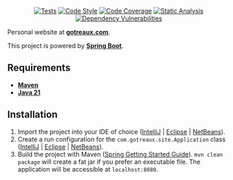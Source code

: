 <p align="center">
<a href="https://github.com/atgotreaux/site/actions/workflows/tests.yml"><img src="https://github.com/atgotreaux/site/workflows/Tests/badge.svg" alt="Tests"></a>
<a href="https://github.com/atgotreaux/site/actions/workflows/code-style.yml"><img src="https://github.com/atgotreaux/site/workflows/Code%20Style/badge.svg" alt="Code Style"></a>
<a href="https://github.com/atgotreaux/site/actions/workflows/code-coverage.yml"><img src="https://github.com/atgotreaux/site/workflows/Code%20Coverage/badge.svg" alt="Code Coverage"></a>
<a href="https://github.com/atgotreaux/site/actions/workflows/static-analysis.yml"><img src="https://github.com/atgotreaux/site/workflows/Static%20Analysis/badge.svg" alt="Static Analysis"></a>
<a href="https://github.com/atgotreaux/site/actions/workflows/dependency-vulnerabilities.yml"><img src="https://github.com/atgotreaux/site/workflows/Dependency%20Vulnerabilities/badge.svg" alt="Dependency Vulnerabilities"></a>
</p>

Personal website at **[gotreaux.com](https://gotreaux.com/)**.

This project is powered by [**Spring Boot**](https://spring.io/projects/spring-boot/).

## Requirements

* [**Maven**](https://maven.apache.org/download.cgi)
* [**Java 21**](https://jdk.java.net/21/)

## Installation

1. Import the project into your IDE of choice ([IntelliJ](https://www.jetbrains.com/help/idea/maven-support.html) | [Eclipse](https://projects.eclipse.org/projects/technology.m2e) | [NetBeans](https://netbeans.apache.org/wiki/main/wiki/MavenBestPractices/)).
2. Create a run configuration for the `com.gotreaux.site.Application` class ([IntelliJ](https://www.jetbrains.com/help/idea/run-debug-configuration.html) | [Eclipse](https://help.eclipse.org/latest/index.jsp?topic=%2Forg.eclipse.cdt.doc.user%2Ftasks%2Fcdt_t_new_run_config.htm) | [NetBeans](https://netbeans.apache.org/tutorial/main/kb/docs/java/quickstart/)).
3. Build the project with Maven ([Spring Getting Started Guide](https://spring.io/guides/gs/maven/)). `mvn clean package` will create a fat jar if you prefer an executable file. The application will be accessible at `localhost:8080`.